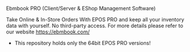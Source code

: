 Ebmbook PRO (Client/Server & EShop Management Software) 

Take Online & In-Store Orders With EPOS PRO and keep all your inventory data with yourself. No third-party access. 
For more details please refer to our website https://ebmbook.com/ 

- This repository holds only the 64bit EPOS PRO versions!
